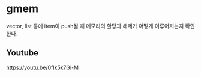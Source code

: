 gmem
===

vector, list 등에 item이 push될 때 메모리의 할당과 해제가 어떻게 이루어지는지 확인한다.

## Youtube
https://youtu.be/0fIk5k7Gi-M
